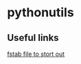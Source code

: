 # pythonutils

## Useful links

[fstab file to stort out](https://apple.stackexchange.com/questions/174879/how-to-write-fstab-rules-for-an-ntfs-volume-if-the-volume-has-no-label-or-uuid)